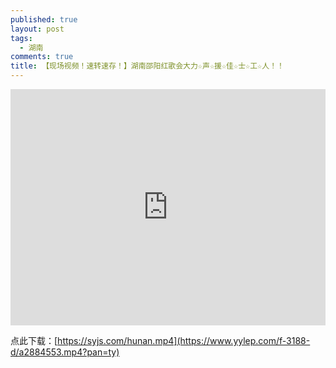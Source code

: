 ```yaml
---
published: true
layout: post
tags:
  - 湖南
comments: true
title: 【现场视频！速转速存！】湖南邵阳红歌会大力☆声☆援☆佳☆士☆工☆人！！
---
```


<div style="width: 100%; height: 0px; position: relative; padding-bottom: 75.000%;"><iframe src="https://www.yylep.com/f-3188-h5/a2884553.mp4?pan=ty" frameborder="0" width="100%" height="100%" allowfullscreen style="width: 100%; height: 100%; position: absolute;"></iframe></div>

点此下载：[https://syjs.com/hunan.mp4](https://www.yylep.com/f-3188-d/a2884553.mp4?pan=ty)
